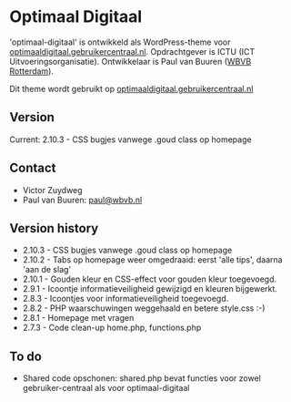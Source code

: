 # Optimaal Digitaal

'optimaal-digitaal' is ontwikkeld als WordPress-theme voor [optimaaldigitaal.gebruikercentraal.nl](http://optimaaldigitaal.gebruikercentraal.nl). Opdrachtgever is ICTU (ICT Uitvoeringsorganisatie). Ontwikkelaar is Paul van Buuren ([WBVB Rotterdam](https://wbvb.nl)). 

Dit theme wordt gebruikt op [optimaaldigitaal.gebruikercentraal.nl](https://optimaaldigitaal.gebruikercentraal.nl)

## Version
Current: 2.10.3 - CSS bugjes vanwege .goud class op homepage

## Contact
* Victor Zuydweg
* Paul van Buuren: paul@wbvb.nl

## Version history
* 2.10.3 - CSS bugjes vanwege .goud class op homepage
* 2.10.2 - Tabs op homepage weer omgedraaid: eerst 'alle tips', daarna 'aan de slag'
* 2.10.1 - Gouden kleur en CSS-effect voor gouden kleur toegevoegd.
* 2.9.1 - Icoontje informatieveiligheid gewijzigd en kleuren bijgewerkt.
* 2.8.3 - Icoontjes voor informatieveiligheid toegevoegd.
* 2.8.2 - PHP waarschuwingen weggehaald en betere style.css :-)
* 2.8.1 - Homepage met vragen
* 2.7.3 - Code clean-up home.php, functions.php 

## To do
* Shared code opschonen: shared.php bevat functies voor zowel gebruiker-centraal als voor optimaal-digitaal
